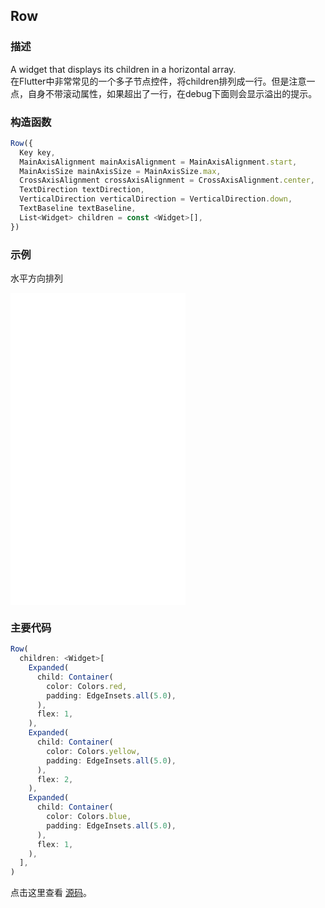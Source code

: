 ## Row

### 描述
A widget that displays its children in a horizontal array.  
在Flutter中非常常见的一个多子节点控件，将children排列成一行。但是注意一点，自身不带滚动属性，如果超出了一行，在debug下面则会显示溢出的提示。

### 构造函数
```javascript
Row({
  Key key,
  MainAxisAlignment mainAxisAlignment = MainAxisAlignment.start,
  MainAxisSize mainAxisSize = MainAxisSize.max,
  CrossAxisAlignment crossAxisAlignment = CrossAxisAlignment.center,
  TextDirection textDirection,
  VerticalDirection verticalDirection = VerticalDirection.down,
  TextBaseline textBaseline,
  List<Widget> children = const <Widget>[],
})
```


### 示例  
水平方向排列
<iframe src="./web/index.html" width="280px" height="500px" frameborder="0" scrolling="no"></iframe>

### 主要代码
```javascript
Row(
  children: <Widget>[
    Expanded(
      child: Container(
        color: Colors.red,
        padding: EdgeInsets.all(5.0),
      ),
      flex: 1,
    ),
    Expanded(
      child: Container(
        color: Colors.yellow,
        padding: EdgeInsets.all(5.0),
      ),
      flex: 2,
    ),
    Expanded(
      child: Container(
        color: Colors.blue,
        padding: EdgeInsets.all(5.0),
      ),
      flex: 1,
    ),
  ],
)
```

点击这里查看 [源码](./web/main.dart)。

